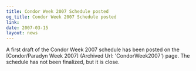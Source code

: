 ```yaml
---
title: Condor Week 2007 Schedule posted
og_title: Condor Week 2007 Schedule posted
link: 
date: 2007-03-15
layout: news
---
```


A first draft of the Condor Week 2007 schedule has been posted on the [Condor/Paradyn Week 2007] (Archived Url: 'CondorWeek2007') page. The schedule has not been finalized, but it is close.
